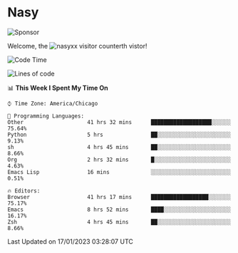 # Nasy

<!--
<p align="center">
<img height="200" src="https://github-readme-stats.vercel.app/api?username=nasyxx&count_private=true&show_icons=true&theme=dracula&include_all_commits=true"/>
<img height="200" src="https://github-readme-stats.vercel.app/api/top-langs/?username=nasyxx&theme=dracula&hide=html,jupyter+notebook&count_private=true&show_icons=true"/>
</p>

  
----------------
-->

![Sponsor](https://img.shields.io/static/v1.svg?label=Sponsor&message=%E2%9D%A4&logo=GitHub&style=flat&color=pink)
 
Welcome, the ![nasyxx visitor counter](https://count.getloli.com/get/@nasyxx?theme=rule34)th vistor!
 
<!--START_SECTION:waka-->
![Code Time](http://img.shields.io/badge/Code%20Time-3%2C110%20hrs%2049%20mins-blue)

![Lines of code](https://img.shields.io/badge/From%20Hello%20World%20I%27ve%20Written-5%20Million%20lines%20of%20code-blue)

📊 **This Week I Spent My Time On** 

```text
⌚︎ Time Zone: America/Chicago

💬 Programming Languages: 
Other                    41 hrs 32 mins      ███████████████████░░░░░░   75.64% 
Python                   5 hrs               ██░░░░░░░░░░░░░░░░░░░░░░░   9.13% 
sh                       4 hrs 45 mins       ██░░░░░░░░░░░░░░░░░░░░░░░   8.66% 
Org                      2 hrs 32 mins       █░░░░░░░░░░░░░░░░░░░░░░░░   4.63% 
Emacs Lisp               16 mins             ░░░░░░░░░░░░░░░░░░░░░░░░░   0.51%

🔥 Editors: 
Browser                  41 hrs 17 mins      ██████████████████░░░░░░░   75.17% 
Emacs                    8 hrs 52 mins       ████░░░░░░░░░░░░░░░░░░░░░   16.17% 
Zsh                      4 hrs 45 mins       ██░░░░░░░░░░░░░░░░░░░░░░░   8.66%

```


 Last Updated on 17/01/2023 03:28:07 UTC
<!--END_SECTION:waka-->

<!-- ![visitors](https://visitor-badge.laobi.icu/badge?page_id=nasyxx.nasyxx) -->
